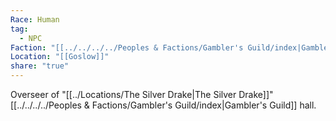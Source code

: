 ```yaml
---
Race: Human
tag:
  - NPC
Faction: "[[../../../../Peoples & Factions/Gambler's Guild/index|Gambler's Guild]]"
Location: "[[Goslow]]"
share: "true"
---
```


Overseer of "[[../Locations/The Silver Drake|The Silver Drake]]" [[../../../../Peoples & Factions/Gambler's Guild/index|Gambler's Guild]] hall.
